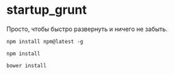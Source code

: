 # startup_grunt
Просто, чтобы быстро развернуть и ничего не забыть.

```
npm install npm@latest -g
```

```
npm install
```

```
bower install
```